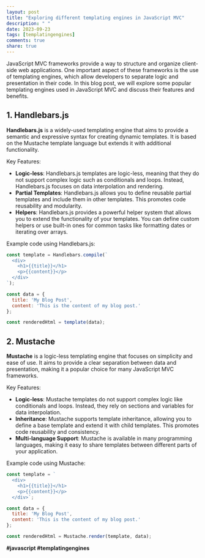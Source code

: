 ```yaml
---
layout: post
title: "Exploring different templating engines in JavaScript MVC"
description: " "
date: 2023-09-23
tags: [templatingengines]
comments: true
share: true
---
```


JavaScript MVC frameworks provide a way to structure and organize client-side web applications. One important aspect of these frameworks is the use of templating engines, which allow developers to separate logic and presentation in their code. In this blog post, we will explore some popular templating engines used in JavaScript MVC and discuss their features and benefits.

## 1. Handlebars.js

**Handlebars.js** is a widely-used templating engine that aims to provide a semantic and expressive syntax for creating dynamic templates. It is based on the Mustache template language but extends it with additional functionality.

Key Features:
- **Logic-less**: Handlebars.js templates are logic-less, meaning that they do not support complex logic such as conditionals and loops. Instead, Handlebars.js focuses on data interpolation and rendering.
- **Partial Templates**: Handlebars.js allows you to define reusable partial templates and include them in other templates. This promotes code reusability and modularity.
- **Helpers**: Handlebars.js provides a powerful helper system that allows you to extend the functionality of your templates. You can define custom helpers or use built-in ones for common tasks like formatting dates or iterating over arrays.

Example code using Handlebars.js:

```javascript
const template = Handlebars.compile(`
  <div>
    <h1>{{title}}</h1>
    <p>{{content}}</p>
  </div>
`);

const data = {
  title: 'My Blog Post',
  content: 'This is the content of my blog post.'
};

const renderedHtml = template(data);
```

## 2. Mustache

**Mustache** is a logic-less templating engine that focuses on simplicity and ease of use. It aims to provide a clear separation between data and presentation, making it a popular choice for many JavaScript MVC frameworks.

Key Features:
- **Logic-less**: Mustache templates do not support complex logic like conditionals and loops. Instead, they rely on sections and variables for data interpolation.
- **Inheritance**: Mustache supports template inheritance, allowing you to define a base template and extend it with child templates. This promotes code reusability and consistency.
- **Multi-language Support**: Mustache is available in many programming languages, making it easy to share templates between different parts of your application.

Example code using Mustache:

```javascript
const template = `
  <div>
    <h1>{{title}}</h1>
    <p>{{content}}</p>
  </div>`;

const data = {
  title: 'My Blog Post',
  content: 'This is the content of my blog post.'
};

const renderedHtml = Mustache.render(template, data);
```

**#javascript #templatingengines**